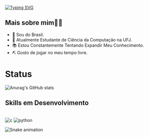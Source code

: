 
[![Typing SVG](https://readme-typing-svg.herokuapp.com?font=Fira+Code&weight=140&size=40&duration=800&pause=1200&color=FFFFFF&center=true&vCenter=true&random=false&width=1000&lines=Oie👋;+Meu+name+é+Paulo👨‍💻;Tenho+19+Anos;Estudo+Ciência+da+Computação+na+UFJ;✨Bem+vindo✨)](https://git.io/typing-svg)

## Mais sobre mim👨‍💻 
- 📍 Sou do Brasil.
- 🌱 Atualmente Estudante de Ciência da Computação na UFJ.
- 📚 Estou Constantemente Tentando Expandir Meu Conhecimento.
- ⛏️ Gosto de jogar no meu tempo livre.

# Status 
![Anurag's GitHub stats](https://github-readme-stats.vercel.app/api?username=Paulo-if&show_icons=true&theme=tokyonight)

## Skills em Desenvolvimento
<div style="display: inline_block"><br/>
<img align="center" alt="c" src="https://img.shields.io/badge/C-00599C?style=for-the-badge&logo=c&logoColor=white">
<img align="center" alt="python" src="https://img.shields.io/badge/Python-3776AB?style=for-the-badge&logo=python&logoColor=white">

![Snake animation](https://github.com/LuigiGF/LuigiGF/blob/output/github-contribution-grid-snake.svg)
